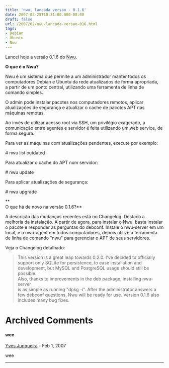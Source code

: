 ```yaml
---
title: 'nwu, lancada versao - 0.1.6'
date: 2007-02-25T10:31:00.000-08:00
draft: false
url: /2007/02/nwu-lancada-versao-016.html
tags: 
- Debian
- Ubuntu
- Nwu
---
```


Lancei hoje a versão 0.1.6 do [Nwu](http://cetico.org/nwu).  
  
**O que é o Nwu?**  
  
Nwu é um sistema que permite a um administrador manter todos os  
computadores Debian e Ubuntu da rede atualizados de forma apropriada,  
a partir de um ponto central, utilizando uma ferramenta de linha de  
comando simples.  
  
O admin pode instalar pacotes nos computadores remotos, aplicar  
atualizações de segurança e atualizar o cache de pacotes APT nas  
máquinas remotas.  
  
Ao invés de utilizar acesso root via SSH, um privilégio exagerado, a comunicação entre agentes e servidor é feita utilizando um web service, de forma segura.  
  
Para ver as máquinas com atualizações pendentes, execute por exemplo:  
  
\# nwu list outdated  
  
Para atualizar o cache do APT num servidor:  
  
\# nwu update <servidor>  
  
Para aplicar atualizações de segurança:  
  
\# nwu upgrade <servidor>  
  
**  
O que há de novo na versão 0.1.6?**  
  
A descrição das mudanças recentes está no Changelog. Destaco a melhoria da instalação. A partir de agora, para instalar o Nwu, basta instalar o pacote e responder às perguntas do debconf. Instale o nwu-server em um local, e o nwu-agent em todos computadores, depois utilize a ferramenta de linha de comando "nwu" para gerenciar o APT de seus servidores.  
  
Veja o Changelog detalhado:  

> This version is a great leap towards 0.2.0. I've decided to officially  
> support only SQLite for persistence, to ease installation and  
> development, but MySQL and PostgreSQL usage should still be possible.  
> Also, thanks to improvements in the deb package, installing nwu-server  
> is as simple as running "dpkg -i". After the administrator answers a  
> few debconf questions, Nwu will be ready for use. Version 0.1.6 also  
> includes many bug fixes.
# Archived Comments

#### wee
[Yves Junqueira](https://www.blogger.com/profile/00104361785049371212 "noreply@blogger.com") - <time datetime="2007-02-26T01:30:00.000-08:00">Feb 1, 2007</time>

wee
<hr />
